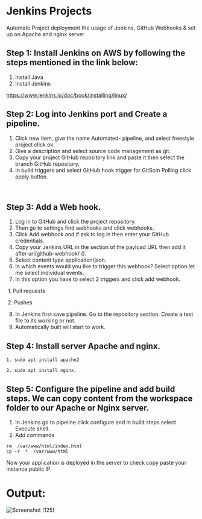 
# Jenkins Projects

Automate Project deployment the usage of Jenkins, GitHub Webhooks & set up on Apache and nginx server

## Step 1: Install Jenkins on AWS by following the steps mentioned in the link below:

1.	Install Java 
2.	Install Jenkins 

https://www.jenkins.io/doc/book/installing/linux/
&nbsp;


## Step 2: Log into Jenkins port and Create a pipeline.

1.	Click new item, give the name Automated- pipeline, and select freestyle project click ok. 
2.	Give a description and select source code management as git.
3.	Copy your project GitHub repository link and paste it then select the branch GitHub repository.
4.	In build triggers and select GitHub hook trigger for GitScm Polling click apply button.

&nbsp;

## Step 3: Add a Web hook.

1.	Log in to GitHub and click the project repository.
2.	Then go to settings find webhooks and click webhooks.
3.	Click Add webhook and if ask to log in then enter your GitHub credentials.
4.	Copy your Jenkins URL in the section of the payload URL then add it after url/github-webhook/ ().
5.	Select content type application/json.
6.	In which events would you like to trigger this webhook? Select option let me select individual events.
7.	In this option you have to select 2 triggers and click add webhook.

 &nbsp;1. Pull requests

&nbsp;2. Pushes

8.	In Jenkins first save pipeline. Go to the repository section. Create a text file to its working or not.
9.	Automatically built will start to work.


## Step 4: Install server Apache and nginx.
```
1. sudo apt install apache2
````
    2. sudo apt install nginx.


## Step 5: Configure the pipeline and add build steps. We can copy content from the workspace folder to our Apache or Nginx server.

1.	In Jenkins go to pipeline click configure and in build steps select Execute shell.
2.	Add commands 

```
rm  /var/www/html/index.html
cp -r  *  /var/www/html
```
Now your application is deployed in the server to check copy paste your instance public IP.

# Output:

![Screenshot (125)](https://github.com/dharmaraj257/Jenkinscicd-pipeline/assets/100831265/ff1b42a3-d0f3-45fd-aa70-5097f58ffc86)
